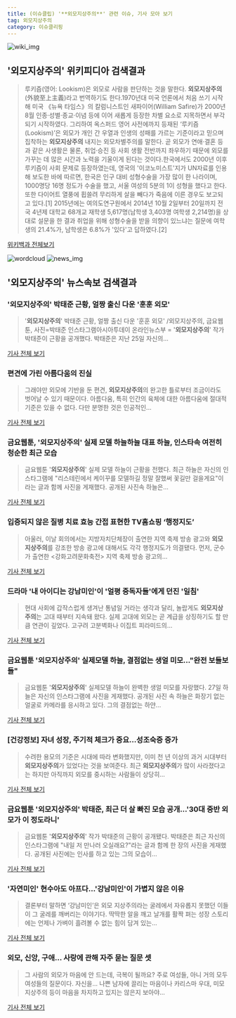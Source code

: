 ```yaml
---
title: (이슈클립) '**외모지상주의**' 관련 이슈, 기사 모아 보기
tag: 외모지상주의
category: 이슈클리핑
---
```

![wiki_img](https://user-images.githubusercontent.com/42597476/44503234-41136a80-a6d0-11e8-9071-6fc6418eafe4.png)
## **'**외모지상주의**'** 위키피디아 검색결과
>루키즘(영어: Lookism)은 외모로 사람을 판단하는 것을 말한다. **외모지상주의**(外貌至上主義)라고 번역하기도 한다.1970년대 미국 언론에서 처음 쓰기 시작해 미국 《뉴욕 타임스》의 칼럼니스트인 새파이어(William Safire)가 2000년 8월 인종·성별·종교·이념 등에 이어 새롭게 등장한 차별 요소로 지목하면서 부각되기 시작하였다. 그리하여 옥스퍼드 영어 사전에까지 등재된 ‘루키즘(Lookism)’은 외모가 개인 간 우열과 인생의 성패를 가르는 기준이라고 믿으며 집착하는 **외모지상주의** 내지는 외모차별주의를 말한다. 곧 외모가 연애·결혼 등과 같은 사생활은 물론, 취업·승진 등 사회 생활 전반까지 좌우하기 때문에 외모를 가꾸는 데 많은 시간과 노력을 기울이게 된다는 것이다.한국에서도 2000년 이후 루키즘이 사회 문제로 등장하였는데, 영국의 '이코노미스트'지가 UN자료를 인용해 보도한 바에 따르면, 한국은 인구 대비 성형수술을 가장 많이 한 나라이며, 1000명당 16명 정도가 수술을 했고, 서울 여성의 5분의 1이 성형을 했다고 한다. 또한 다이어트 열풍에 휩쓸려 무리하게 살을 빼다가 죽음에 이른 경우도 보고되고 있다.[1] 2015년에는 여의도연구원에서 2014년 10월 2일부터 20일까지 전국 4년제 대학교 68개교 재학생 5,617명(남학생 3,403명 여학생 2,214명)을 상대로 설문을 한 결과 취업을 위해 성형수술을 받을 의향이 있느냐는 질문에 여학생의 21.4%가, 남학생은 6.8%가 '있다'고 답하였다.[2]

<a href="https://ko.wikipedia.org/wiki/외모지상주의" target="_blank">위키백과 전체보기</a>

![wordcloud](https://s3.ap-northeast-2.amazonaws.com/lyrics101-wordcloud/2018-08-30-1535639673.png)
![news_img](https://user-images.githubusercontent.com/42597476/44507050-1206f400-a6e4-11e8-8d98-7ffbfebb353f.png)
## **'**외모지상주의**'** 뉴스속보 검색결과
### '**외모지상주의**' 박태준 근황, 얼짱 출신 다운 '훈훈 외모'

>'**외모지상주의**' 박태준 근황, 얼짱 출신 다운 '훈훈 외모' /외모지상주의, 금요웹툰, 사진=박태준 인스타그램아시아투데이 온라인뉴스부 = '**외모지상주의**' 작가 박태준이 근황을 공개했다. 박태준은 지난 25일 자신의...

<a href="http://www.asiatoday.co.kr/view.php?key=20180830002248529" target="_blank">기사 전체 보기</a>

### 편견에 가린 아름다움의 진실

>그래야만 외모에 기반을 둔 편견, **외모지상주의**의 완고한 틀로부터 조금이라도 벗어날 수 있기 때문이다. 아름다움, 특히 인간의 육체에 대한 아름다움에 절대적 기준은 있을 수 없다. 다만 분명한 것은 인공적인...

<a href="http://www.iloveorganic.co.kr/news/articleView.html?idxno=216514" target="_blank">기사 전체 보기</a>

### 금요웹툰, '**외모지상주의**' 실제 모델 하늘하늘 대표 하늘, 인스타속 여전히 청순한 최근 모습

>금요웹툰 '**외모지상주의**' 실제 모델 하늘이 근황을 전했다. 최근 하늘은 자신의 인스타그램에 "리스테린에서 케이꾸를 모델하길 정말 잘했써 꽃길만 걸을게요"이라는 글과 함께 사진을 게재했다. 공개된 사진속 하늘은...

<a href="http://www.topstarnews.net/news/articleView.html?idxno=473582" target="_blank">기사 전체 보기</a>

### 입증되지 않은 질병 치료 효능 간접 표현한 TV홈쇼핑 ‘행정지도’

>아울러, 이날 회의에서는 지방자치단체장이 출연한 지역 축제 방송 광고와 **외모지상주의**를 강조한 방송 광고에 대해서도 각각 행정지도가 의결됐다. 먼저, 군수가 출연한 <강화고려문화축전> 지역 축제 방송 광고의...

<a href="http://journal.kobeta.com/?post_type=post&p=33025" target="_blank">기사 전체 보기</a>

### 드라마 '내 아이디는 강남미인'이 '얼평 중독자들'에게 던진 '일침'

>현대 사회에 갑작스럽게 생겨난 통념일 거라는 생각과 달리, 놀랍게도 **외모지상주의**는 고대 때부터 지속돼 왔다. 실제 고대에 외모는 곧 계급을 상징하기도 할 만큼 연관이 깊었다. 고구려 고분벽화나 이집트 피라미드의...

<a href="http://www.insight.co.kr/news/175250" target="_blank">기사 전체 보기</a>

### 금요웹툰 '**외모지상주의**' 실제모델 하늘, 결점없는 생얼 미모…"완전 보들보들"

>금요웹툰 '**외모지상주의**' 실제모델 하늘이 완벽한 생얼 미모를 자랑했다. 27일 하늘은 자신의 인스타그램에 사진을 게재했다. 공개된 사진 속 하늘은 화장기 없는 얼굴로 카메라를 응시하고 있다. 그의 결점없는 하얀...

<a href="http://www.topstarnews.net/news/articleView.html?idxno=472633" target="_blank">기사 전체 보기</a>

### [건강정보] 자녀 성장, 주기적 체크가 중요...성조숙증 증가

>수려한 용모의 기준은 시대에 따라 변화했지만, 이미 천 년 이상의 과거 시대부터 **외모지상주의**가 있었다는 것을 보여준다. 최근 **외모지상주의**가 많이 사라졌다고는 하지만 아직까지 외모를 중시하는 사람들이 상당히...

<a href="http://www.futurekorea.co.kr/news/articleView.html?idxno=109983" target="_blank">기사 전체 보기</a>

### 금요웹툰 '**외모지상주의**' 박태준, 최근 더 살 빠진 모습 공개…'30대 중반 외모가 이 정도라니'

>금요웹툰 '**외모지상주의**' 작가 박태준의 근황이 공개됐다. 박태준은 최근 자신의 인스타그램에 "내일 저 만나러 오실래요?"라는 글과 함께 한 장의 사진을 게재했다. 공개된 사진에는 인사를 하고 있는 그의 모습이...

<a href="http://www.topstarnews.net/news/articleView.html?idxno=471650" target="_blank">기사 전체 보기</a>

### '자연미인' 현수아도 아프다…'강남미인'이 가볍지 않은 이유

>결론부터 말하면 ‘강남미인’은 외모 지상주의라는 굴레에서 자유롭지 못했던 이들이 그 굴레를 깨버리는 이야기다. 딱딱한 알을 깨고 날개를 활짝 펴는 성장 스토리에는 언제나 가벼이 흘려볼 수 없는 힘이 담겨 있는...

<a href="http://news.joins.com/article/olink/22508877" target="_blank">기사 전체 보기</a>

### 외모, 신앙, 구애… 사랑에 관해 자주 묻는 질문 셋

>그 사람의 외모가 마음에 안 드는데, 극복이 될까요? 주로 여성들, 아니 거의 모두 여성들의 질문이다. 자신을... 나쁜 남자에 끌리는 마음이나 카리스마 우대, 미모 지상주의 등이 마음을 차지하고 있지는 않은지 보아야...

<a href="http://www.christiantoday.co.kr/news/315439" target="_blank">기사 전체 보기</a>


